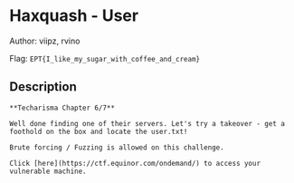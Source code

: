 # Haxquash - User
Author: viipz, rvino

Flag: `EPT{I_like_my_sugar_with_coffee_and_cream}`
## Description
```
**Techarisma Chapter 6/7**

Well done finding one of their servers. Let's try a takeover - get a foothold on the box and locate the user.txt!

Brute forcing / Fuzzing is allowed on this challenge.

Click [here](https://ctf.equinor.com/ondemand/) to access your vulnerable machine.
```

